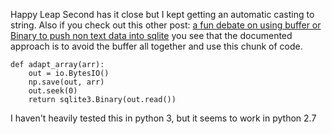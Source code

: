 Happy Leap Second has it close but I kept getting an automatic casting to string.
Also if you check out this other post: [a fun debate on using buffer or Binary to push non text data into sqlite][1] you see that the documented approach is to avoid the buffer all together and use this chunk of code.

    def adapt_array(arr):
        out = io.BytesIO()
        np.save(out, arr)
        out.seek(0)
        return sqlite3.Binary(out.read())

I haven't heavily tested this in python 3, but it seems to work in python 2.7

  [1]: https://stackoverflow.com/questions/3425320/sqlite3-programmingerror-you-must-not-use-8-bit-bytestrings-unless-you-use-a-te